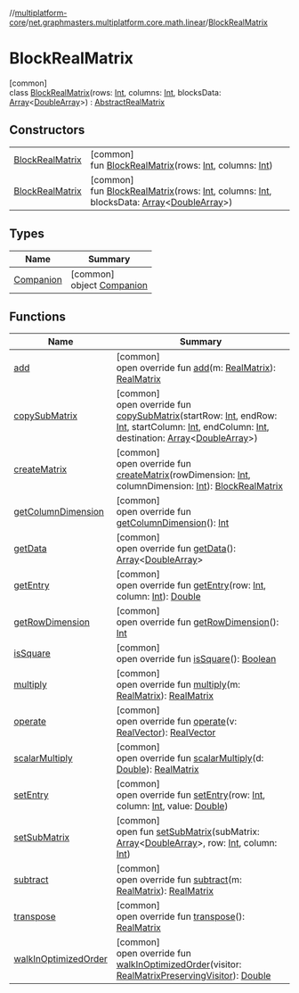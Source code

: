 //[multiplatform-core](../../../index.md)/[net.graphmasters.multiplatform.core.math.linear](../index.md)/[BlockRealMatrix](index.md)

# BlockRealMatrix

[common]\
class [BlockRealMatrix](index.md)(rows: [Int](https://kotlinlang.org/api/latest/jvm/stdlib/kotlin/-int/index.html), columns: [Int](https://kotlinlang.org/api/latest/jvm/stdlib/kotlin/-int/index.html), blocksData: [Array](https://kotlinlang.org/api/latest/jvm/stdlib/kotlin/-array/index.html)&lt;[DoubleArray](https://kotlinlang.org/api/latest/jvm/stdlib/kotlin/-double-array/index.html)&gt;) : [AbstractRealMatrix](../-abstract-real-matrix/index.md)

## Constructors

| | |
|---|---|
| [BlockRealMatrix](-block-real-matrix.md) | [common]<br>fun [BlockRealMatrix](-block-real-matrix.md)(rows: [Int](https://kotlinlang.org/api/latest/jvm/stdlib/kotlin/-int/index.html), columns: [Int](https://kotlinlang.org/api/latest/jvm/stdlib/kotlin/-int/index.html)) |
| [BlockRealMatrix](-block-real-matrix.md) | [common]<br>fun [BlockRealMatrix](-block-real-matrix.md)(rows: [Int](https://kotlinlang.org/api/latest/jvm/stdlib/kotlin/-int/index.html), columns: [Int](https://kotlinlang.org/api/latest/jvm/stdlib/kotlin/-int/index.html), blocksData: [Array](https://kotlinlang.org/api/latest/jvm/stdlib/kotlin/-array/index.html)&lt;[DoubleArray](https://kotlinlang.org/api/latest/jvm/stdlib/kotlin/-double-array/index.html)&gt;) |

## Types

| Name | Summary |
|---|---|
| [Companion](-companion/index.md) | [common]<br>object [Companion](-companion/index.md) |

## Functions

| Name | Summary |
|---|---|
| [add](../-abstract-real-matrix/add.md) | [common]<br>open override fun [add](../-abstract-real-matrix/add.md)(m: [RealMatrix](../-real-matrix/index.md)): [RealMatrix](../-real-matrix/index.md) |
| [copySubMatrix](../-abstract-real-matrix/copy-sub-matrix.md) | [common]<br>open override fun [copySubMatrix](../-abstract-real-matrix/copy-sub-matrix.md)(startRow: [Int](https://kotlinlang.org/api/latest/jvm/stdlib/kotlin/-int/index.html), endRow: [Int](https://kotlinlang.org/api/latest/jvm/stdlib/kotlin/-int/index.html), startColumn: [Int](https://kotlinlang.org/api/latest/jvm/stdlib/kotlin/-int/index.html), endColumn: [Int](https://kotlinlang.org/api/latest/jvm/stdlib/kotlin/-int/index.html), destination: [Array](https://kotlinlang.org/api/latest/jvm/stdlib/kotlin/-array/index.html)&lt;[DoubleArray](https://kotlinlang.org/api/latest/jvm/stdlib/kotlin/-double-array/index.html)&gt;) |
| [createMatrix](create-matrix.md) | [common]<br>open override fun [createMatrix](create-matrix.md)(rowDimension: [Int](https://kotlinlang.org/api/latest/jvm/stdlib/kotlin/-int/index.html), columnDimension: [Int](https://kotlinlang.org/api/latest/jvm/stdlib/kotlin/-int/index.html)): [BlockRealMatrix](index.md) |
| [getColumnDimension](get-column-dimension.md) | [common]<br>open override fun [getColumnDimension](get-column-dimension.md)(): [Int](https://kotlinlang.org/api/latest/jvm/stdlib/kotlin/-int/index.html) |
| [getData](../-abstract-real-matrix/get-data.md) | [common]<br>open override fun [getData](../-abstract-real-matrix/get-data.md)(): [Array](https://kotlinlang.org/api/latest/jvm/stdlib/kotlin/-array/index.html)&lt;[DoubleArray](https://kotlinlang.org/api/latest/jvm/stdlib/kotlin/-double-array/index.html)&gt; |
| [getEntry](get-entry.md) | [common]<br>open override fun [getEntry](get-entry.md)(row: [Int](https://kotlinlang.org/api/latest/jvm/stdlib/kotlin/-int/index.html), column: [Int](https://kotlinlang.org/api/latest/jvm/stdlib/kotlin/-int/index.html)): [Double](https://kotlinlang.org/api/latest/jvm/stdlib/kotlin/-double/index.html) |
| [getRowDimension](get-row-dimension.md) | [common]<br>open override fun [getRowDimension](get-row-dimension.md)(): [Int](https://kotlinlang.org/api/latest/jvm/stdlib/kotlin/-int/index.html) |
| [isSquare](../-abstract-real-matrix/is-square.md) | [common]<br>open override fun [isSquare](../-abstract-real-matrix/is-square.md)(): [Boolean](https://kotlinlang.org/api/latest/jvm/stdlib/kotlin/-boolean/index.html) |
| [multiply](../-abstract-real-matrix/multiply.md) | [common]<br>open override fun [multiply](../-abstract-real-matrix/multiply.md)(m: [RealMatrix](../-real-matrix/index.md)): [RealMatrix](../-real-matrix/index.md) |
| [operate](../-abstract-real-matrix/operate.md) | [common]<br>open override fun [operate](../-abstract-real-matrix/operate.md)(v: [RealVector](../-real-vector/index.md)): [RealVector](../-real-vector/index.md) |
| [scalarMultiply](../-abstract-real-matrix/scalar-multiply.md) | [common]<br>open override fun [scalarMultiply](../-abstract-real-matrix/scalar-multiply.md)(d: [Double](https://kotlinlang.org/api/latest/jvm/stdlib/kotlin/-double/index.html)): [RealMatrix](../-real-matrix/index.md) |
| [setEntry](set-entry.md) | [common]<br>open override fun [setEntry](set-entry.md)(row: [Int](https://kotlinlang.org/api/latest/jvm/stdlib/kotlin/-int/index.html), column: [Int](https://kotlinlang.org/api/latest/jvm/stdlib/kotlin/-int/index.html), value: [Double](https://kotlinlang.org/api/latest/jvm/stdlib/kotlin/-double/index.html)) |
| [setSubMatrix](../-abstract-real-matrix/set-sub-matrix.md) | [common]<br>open fun [setSubMatrix](../-abstract-real-matrix/set-sub-matrix.md)(subMatrix: [Array](https://kotlinlang.org/api/latest/jvm/stdlib/kotlin/-array/index.html)&lt;[DoubleArray](https://kotlinlang.org/api/latest/jvm/stdlib/kotlin/-double-array/index.html)&gt;, row: [Int](https://kotlinlang.org/api/latest/jvm/stdlib/kotlin/-int/index.html), column: [Int](https://kotlinlang.org/api/latest/jvm/stdlib/kotlin/-int/index.html)) |
| [subtract](../-abstract-real-matrix/subtract.md) | [common]<br>open override fun [subtract](../-abstract-real-matrix/subtract.md)(m: [RealMatrix](../-real-matrix/index.md)): [RealMatrix](../-real-matrix/index.md) |
| [transpose](../-abstract-real-matrix/transpose.md) | [common]<br>open override fun [transpose](../-abstract-real-matrix/transpose.md)(): [RealMatrix](../-real-matrix/index.md) |
| [walkInOptimizedOrder](../-abstract-real-matrix/walk-in-optimized-order.md) | [common]<br>open override fun [walkInOptimizedOrder](../-abstract-real-matrix/walk-in-optimized-order.md)(visitor: [RealMatrixPreservingVisitor](../-real-matrix-preserving-visitor/index.md)): [Double](https://kotlinlang.org/api/latest/jvm/stdlib/kotlin/-double/index.html) |
